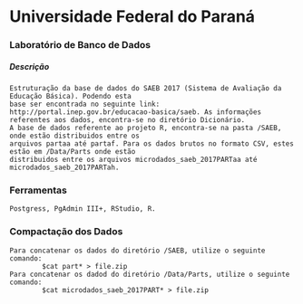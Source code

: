 # Universidade Federal do Paraná
### Laboratório de Banco de Dados

##### Descrição
    Estruturação da base de dados do SAEB 2017 (Sistema de Avaliação da Educação Básica). Podendo esta
    base ser encontrada no seguinte link: http://portal.inep.gov.br/educacao-basica/saeb. As informações
    referentes aos dados, encontra-se no diretório Dicionário.
    A base de dados referente ao projeto R, encontra-se na pasta /SAEB, onde estão distribuidos entre os
    arquivos partaa até partaf. Para os dados brutos no formato CSV, estes estão em /Data/Parts onde estão 
    distribuidos entre os arquivos microdados_saeb_2017PARTaa até microdados_saeb_2017PARTah.

### Ferramentas
    Postgress, PgAdmin III+, RStudio, R.

### Compactação dos Dados
    Para concatenar os dados do diretório /SAEB, utilize o seguinte comando:
            $cat part* > file.zip
    Para concatenar os dadod do diretório /Data/Parts, utilize o seguinte comando:
            $cat microdados_saeb_2017PART* > file.zip
